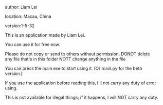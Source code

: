 author: Liam Lei

location: Macau, China

version:1-5-32


This is an application made by Liam Lei.

You can use it for free now.

Please do not copy or send to others without permission. DONOT delete any file that's in this folder NOTT change anything in the file

You can press the main.exe to start using it. (Or main.py for the  beta version.)

If you use the application before reading this, I'll not carry any duty of error using.

This is not available for illegal things; if it happens, I will NOT carry any duty.
